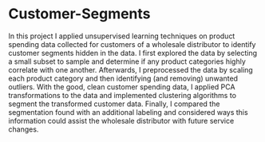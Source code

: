 # Customer-Segments
In this project I applied unsupervised learning techniques on product spending data collected for customers of a wholesale distributor to identify customer segments hidden in the data. I first explored the data by selecting a small subset to sample and determine if any product categories highly correlate with one another. Afterwards, I preprocessed the data by scaling each product category and then identifying (and removing) unwanted outliers. With the good, clean customer spending data, I applied PCA transformations to the data and implemented clustering algorithms to segment the transformed customer data. Finally, I compared the segmentation found with an additional labeling and considered ways this information could assist the wholesale distributor with future service changes.
